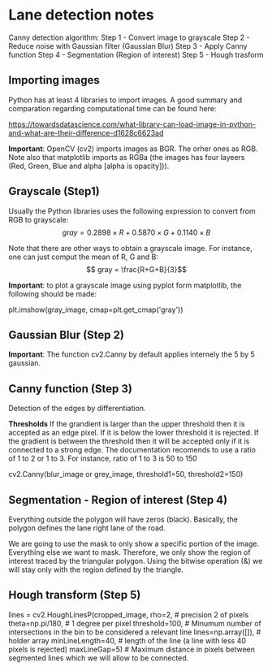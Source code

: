 # Lane detection notes
Canny detection algorithm:
Step 1 - Convert image to grayscale
Step 2 - Reduce noise with Gaussian filter (Gaussian Blur)
Step 3 - Apply Canny function
Step 4 - Segmentation (Region of interest)
Step 5 - Hough trasform

## Importing images
Python has at least 4 libraries to import images. A good summary  and comparation regarding computational time can be found here:

https://towardsdatascience.com/what-library-can-load-image-in-python-and-what-are-their-difference-d1628c6623ad

**Important**: OpenCV (cv2) imports images as BGR. The orher ones as RGB. Note also that matplotlib imports as RGBa (the images has four layeers (Red, Green, Blue and alpha [alpha is opacity])).

## Grayscale (Step1)

Usually the Python libraries uses the following expression to convert from RGB to grayscale:
$$ gray = 0.2898 \times R + 0.5870 \times G + 0.1140 \times B $$

Note that there are other ways to obtain a grayscale image. For instance, one can just comput the mean of R, G and B:
$$ gray = \frac{R+G+B}{3}$$

**Important**: to plot a grayscale image using pyplot form matplotlib, the following should be made:

plt.imshow(gray_image, cmap=plt.get_cmap('gray'))

## Gaussian Blur (Step 2)
**Important**: The function cv2.Canny by default applies internely the 5 by 5 gaussian.

## Canny function (Step 3)
Detection of the edges by differentiation.

**Thresholds**
If the grandient is larger than the upper threshold then it is accepted as an edge pixel. If it is below the lower threshold it is rejected. If the gradient is between the threshold then it will be accepted only if it is connected to a strong edge.
The documentation recomends to use a ratio of 1 to 2 or 1 to 3. For instance, ratio of 1 to 3 is 50 to 150

cv2.Canny(blur_image or grey_image, threshold1=50, threshold2=150)

## Segmentation - Region of interest (Step 4)
Everything outside the polygon will have zeros (black). Basically, the polygon defines the lane right lane of the road.

We are going to use the mask to only show a specific portion of the image. Everything else we want to mask. Therefore, we only show the region of interest traced by the triangular polygon. 
Using the bitwise operation (&) we will stay only with the region defined by the triangle.

## Hough transform (Step 5)

lines = cv2.HoughLinesP(cropped_image, 
                        rho=2, # precision 2 of pixels 
                        theta=np.pi/180, # 1 degree per pixel
                        threshold=100, # Minumum number of intersections in the bin to be considered a relevant line
                        lines=np.array([]), # holder array
                        minLineLength=40, # length of the line (a line with less 40 pixels is rejected)
                        maxLineGap=5)     # Maximum distance in pixels between segmented lines which we will allow to be connected.
